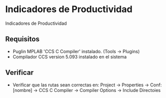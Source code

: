 # Indicadores de Productividad

Indicadores de Productividad




## Requisitos
+ Puglin MPLAB 'CCS C Compiler' instalado. (Tools -> Plugins) 
+ Compilador CCS version 5.093 instalado en el sistema

## Verificar
+ Verificar que las rutas sean correctas en:  Project  -> Properties -> Conf: [nombre] -> CCS C Compiler -> Compiler Options -> Include Directoies